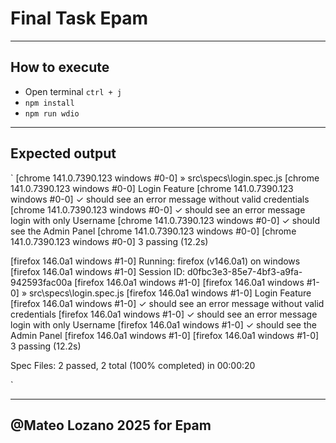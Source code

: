 # Final Task Epam

---

## How to execute

- Open terminal `ctrl + j`
- `npm install`
- `npm run wdio`

---

## Expected output

`
[chrome 141.0.7390.123 windows #0-0] » src\specs\login.spec.js
[chrome 141.0.7390.123 windows #0-0] Login Feature
[chrome 141.0.7390.123 windows #0-0] ✓ should see an error message without valid credentials
[chrome 141.0.7390.123 windows #0-0] ✓ should see an error message login with only Username
[chrome 141.0.7390.123 windows #0-0] ✓ should see the Admin Panel
[chrome 141.0.7390.123 windows #0-0]
[chrome 141.0.7390.123 windows #0-0] 3 passing (12.2s)

[firefox 146.0a1 windows #1-0] Running: firefox (v146.0a1) on windows
[firefox 146.0a1 windows #1-0] Session ID: d0fbc3e3-85e7-4bf3-a9fa-942593fac00a
[firefox 146.0a1 windows #1-0]
[firefox 146.0a1 windows #1-0] » src\specs\login.spec.js
[firefox 146.0a1 windows #1-0] Login Feature
[firefox 146.0a1 windows #1-0] ✓ should see an error message without valid credentials
[firefox 146.0a1 windows #1-0] ✓ should see an error message login with only Username
[firefox 146.0a1 windows #1-0] ✓ should see the Admin Panel
[firefox 146.0a1 windows #1-0]
[firefox 146.0a1 windows #1-0] 3 passing (12.2s)

Spec Files: 2 passed, 2 total (100% completed) in 00:00:20

`

---

## @Mateo Lozano 2025 for Epam
